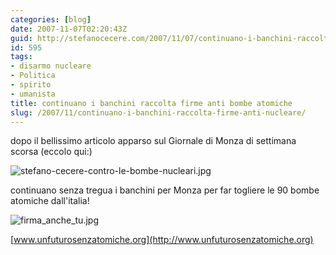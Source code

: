 ```yaml
---
categories: [blog]
date: 2007-11-07T02:20:43Z
guid: http://stefanocecere.com/2007/11/07/continuano-i-banchini-raccolta-firme-anti-nucleare/
id: 595
tags:
- disarmo nucleare
- Politica
- spirito
- umanista
title: continuano i banchini raccolta firme anti bombe atomiche
slug: /2007/11/continuano-i-banchini-raccolta-firme-anti-nucleare/
---
```


dopo il bellissimo articolo apparso sul Giornale di Monza di settimana scorsa (eccolo qui:)

![stefano-cecere-contro-le-bombe-nucleari.jpg](http://stefanocecere.com/wp-content/uploads/sites/3/2007/11/stefano-cecere-contro-le-bombe-nucleari.jpg)

continuano senza tregua i banchini per Monza per far togliere le 90 bombe atomiche dall'italia!
  
![firma_anche_tu.jpg](http://stefanocecere.com/wp-content/uploads/sites/3/2007/11/firma_anche_tu.jpg)

[www.unfuturosenzatomiche.org](http://www.unfuturosenzatomiche.org)